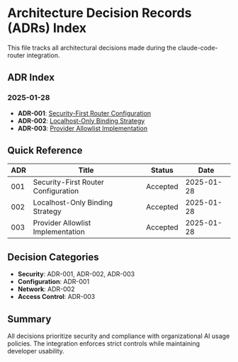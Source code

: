 # Architecture Decision Records (ADRs) Index

This file tracks all architectural decisions made during the claude-code-router integration.

## ADR Index

### 2025-01-28
- **ADR-001**: [Security-First Router Configuration](adr/001-security-first-router-config.md)
- **ADR-002**: [Localhost-Only Binding Strategy](adr/002-localhost-only-binding.md)
- **ADR-003**: [Provider Allowlist Implementation](adr/003-provider-allowlist.md)

## Quick Reference

| ADR | Title | Status | Date |
|-----|-------|--------|------|
| 001 | Security-First Router Configuration | Accepted | 2025-01-28 |
| 002 | Localhost-Only Binding Strategy | Accepted | 2025-01-28 |
| 003 | Provider Allowlist Implementation | Accepted | 2025-01-28 |

## Decision Categories

- **Security**: ADR-001, ADR-002, ADR-003
- **Configuration**: ADR-001
- **Network**: ADR-002
- **Access Control**: ADR-003

## Summary

All decisions prioritize security and compliance with organizational AI usage policies. The integration enforces strict controls while maintaining developer usability.
